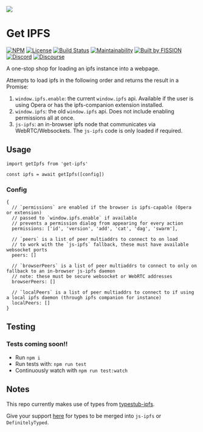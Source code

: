 ![](https://github.com/fission-suite/get-ipfs/raw/master/assets/logo.png?sanitize=true)

# Get IPFS

[![NPM](https://img.shields.io/npm/v/get-ipfs)](https://www.npmjs.com/package/get-ipfs)
[![License](https://img.shields.io/badge/License-Apache%202.0-blue.svg)](https://github.com/fission-suite/blob/master/LICENSE)
[![Build Status](https://travis-ci.org/fission-suite/get-ipfs.svg?branch=master)](https://travis-ci.org/fission-suite/get-ipfs)
[![Maintainability](https://api.codeclimate.com/v1/badges/8de358f51066211e246c/maintainability)](https://codeclimate.com/github/fission-suite/get-ipfs/maintainability)
[![Built by FISSION](https://img.shields.io/badge/⌘-Built_by_FISSION-purple.svg)](https://fission.codes)
[![Discord](https://img.shields.io/discord/478735028319158273.svg)](https://discord.gg/zAQBDEq)
[![Discourse](https://img.shields.io/discourse/https/talk.fission.codes/topics)](https://talk.fission.codes)

A one-stop shop for loading an ipfs instance into a webpage.

Attempts to load ipfs in the following order and returns the result in a Promise:
1. `window.ipfs.enable`: the current `window.ipfs` api. Available if the user is using Opera or has the ipfs-companion extension installed.
2. `window.ipfs`: the old `window.ipfs` api. Does not include enabling permissions all at once.
3. `js-ipfs`: an in-browser ipfs node that communicates via WebRTC/Websockets. The `js-ipfs` code is only loaded if required. 


## Usage
```
import getIpfs from 'get-ipfs'

const ipfs = await getIpfs([config])
```

### Config 
```
{
  // `permissions` are enabled if the browser is ipfs-capable (Opera or extension)
  // passed to `window.ipfs.enable` if available
  // prevents a permission dialog from appearing for every action
  permissions: ['id', 'version', 'add', 'cat', 'dag', 'swarm'],

  // `peers` is a list of peer multiaddrs to connect to on load
  // to work with the `js-ipfs` fallback, these must have available websocket ports
  peers: []

  // `browserPeers` is a list of peer multiaddrs to connect to only on fallback to an in-browser js-ipfs daemon
  // note: these must be secure websocket or WebRTC addresses
  browserPeers: []

  // `localPeers` is a list of peer multiaddrs to connect to if using a local ipfs daemon (through ipfs companion for instance)
  localPeers: []
}
```

## Testing
### Tests coming soon!!
- Run `npm i`
- Run tests with: `npm run test`
- Continuously watch with `npm run test:watch`

## Notes
This repo currently makes use of types from [typestub-ipfs](https://github.com/beenotung/typestub-ipfs). 

Give your support [here](https://github.com/ipfs/js-ipfs/issues/1166) for types to be merged into `js-ipfs` or `DefinitelyTyped`.
